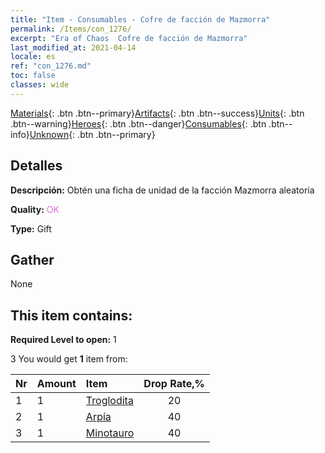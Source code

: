 ```yaml
---
title: "Item - Consumables - Cofre de facción de Mazmorra"
permalink: /Items/con_1276/
excerpt: "Era of Chaos  Cofre de facción de Mazmorra"
last_modified_at: 2021-04-14
locale: es
ref: "con_1276.md"
toc: false
classes: wide
---
```

 [Materials](/es/Items/){: .btn .btn--primary}[Artifacts](/es/Items/Artifacts/){: .btn .btn--success}[Units](/es/Items/Units/){: .btn .btn--warning}[Heroes](/es/Items/Heroes/){: .btn .btn--danger}[Consumables](/es/Items/Consumables/){: .btn .btn--info}[Unknown](/es/Items/Unknown/){: .btn .btn--primary}

## Detalles
 **Descripción:** Obtén una ficha de unidad de la facción Mazmorra aleatoria

 **Quality:** <span style="color: #DA70D6">OK</span>

 **Type:** Gift

## Gather

  None

## This item contains:

 **Required Level to open:** 1

 3 You would get **1** item  from:

  | Nr | Amount |     Item    | Drop Rate,% |
  |:---|:-------|:------------|:---------:|
  | 1 | 1 | [Troglodita](/es/Items/unt_244/) | 20 | 
  | 2 | 1 | [Arpía](/es/Items/unt_245/) | 40 | 
  | 3 | 1 | [Minotauro](/es/Items/unt_248/) | 40 | 
